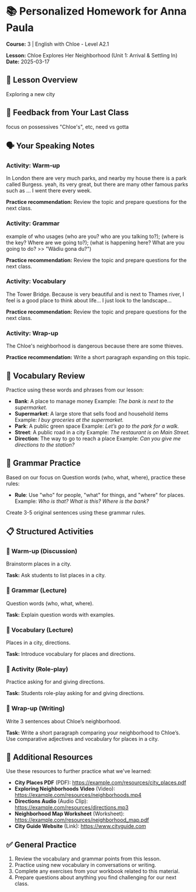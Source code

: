 # 📚 Personalized Homework for Anna Paula

**Course:** 3 | English with Chloe - Level A2.1

**Lesson:** Chloe Explores Her Neighborhood (Unit 1: Arrival & Settling In)
**Date:** 2025-03-17

## 🎯 Lesson Overview
Exploring a new city

## 📝 Feedback from Your Last Class
focus on possessives "Chloe's", etc, need vs gotta

## 🗣️ Your Speaking Notes
### Activity: Warm-up
In London there are very much parks, and nearby my house there is a park called Burgess. yeah, its very great, but there are many other famous parks such as ... I went there every week.

**Practice recommendation:** Review the topic and prepare questions for the next class.

### Activity: Grammar
example of who usages (who are you? who are you talking to?); (where is the key? Where are we going to?); (what is happening here? What are you going to do? >> "Wádiu gona du?")

**Practice recommendation:** Review the topic and prepare questions for the next class.

### Activity: Vocabulary
The Tower Bridge. Because is very beautiful and is next to Thames river, I feel is a good place to think about life...
I just look to the landscape...

**Practice recommendation:** Review the topic and prepare questions for the next class.

### Activity: Wrap-up
The Chloe's neighborhood is dangerous because there are some thieves.

**Practice recommendation:** Write a short paragraph expanding on this topic.

## 📘 Vocabulary Review
Practice using these words and phrases from our lesson:

- **Bank**: A place to manage money
  Example: *The bank is next to the supermarket.*
- **Supermarket**: A large store that sells food and household items
  Example: *I buy groceries at the supermarket.*
- **Park**: A public green space
  Example: *Let’s go to the park for a walk.*
- **Street**: A public road in a city
  Example: *The restaurant is on Main Street.*
- **Direction**: The way to go to reach a place
  Example: *Can you give me directions to the station?*

## 📖 Grammar Practice
Based on our focus on Question words (who, what, where), practice these rules:

- **Rule**: Use "who" for people, "what" for things, and "where" for places.
  Example: *Who is that? What is this? Where is the bank?*

Create 3-5 original sentences using these grammar rules.

## 📋 Structured Activities
### 🏡 Warm-up (Discussion)
Brainstorm places in a city.

**Task:** Ask students to list places in a city.

### 🏡 Grammar (Lecture)
Question words (who, what, where).

**Task:** Explain question words with examples.

### 🏡 Vocabulary (Lecture)
Places in a city, directions.

**Task:** Introduce vocabulary for places and directions.

### 🏡 Activity (Role-play)
Practice asking for and giving directions.

**Task:** Students role-play asking for and giving directions.

### 🏡 Wrap-up (Writing)
Write 3 sentences about Chloe’s neighborhood.

**Task:** Write a short paragraph comparing your neighborhood to Chloe’s. Use comparative adjectives and vocabulary for places in a city.

## 🔗 Additional Resources
Use these resources to further practice what we've learned:

- **City Places PDF** (PDF): https://example.com/resources/city_places.pdf
- **Exploring Neighborhoods Video** (Video): https://example.com/resources/neighborhoods.mp4
- **Directions Audio** (Audio Clip): https://example.com/resources/directions.mp3
- **Neighborhood Map Worksheet** (Worksheet): https://example.com/resources/neighborhood_map.pdf
- **City Guide Website** (Link): https://www.cityguide.com

## ✅ General Practice
1. Review the vocabulary and grammar points from this lesson.
2. Practice using new vocabulary in conversations or writing.
3. Complete any exercises from your workbook related to this material.
4. Prepare questions about anything you find challenging for our next class.

